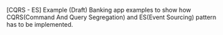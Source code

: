 [CQRS - ES] Example (Draft)
Banking app  examples to show how CQRS(Command And Query Segregation) and ES(Event Sourcing) pattern has to be implemented.
